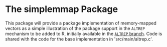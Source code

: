 # The simplemmap Package

This package will provide a package implementation of memory-mapped
vectors as a simple illustration of the package support in the
`ALTREP` mechanism to be added to R, initially available in the
[`ALTREP` branch](https://svn.r-project.org/R/branches/ALTREP).  Code
is shared with the code for the base implementation in
'src/main/altrep.c'.

